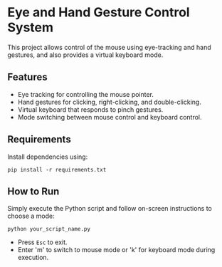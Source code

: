 # Eye and Hand Gesture Control System

This project allows control of the mouse using eye-tracking and hand gestures, and also provides a virtual keyboard mode.

## Features
- Eye tracking for controlling the mouse pointer.
- Hand gestures for clicking, right-clicking, and double-clicking.
- Virtual keyboard that responds to pinch gestures.
- Mode switching between mouse control and keyboard control.

## Requirements
Install dependencies using:

```
pip install -r requirements.txt
```

## How to Run
Simply execute the Python script and follow on-screen instructions to choose a mode:

```
python your_script_name.py
```

- Press `Esc` to exit.
- Enter 'm' to switch to mouse mode or 'k' for keyboard mode during execution.
